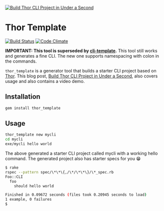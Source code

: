 [![Build Thor CLI Project in Under a Second](https://img.youtube.com/vi/GcVhdoneZYk/0.jpg)](https://www.youtube.com/watch?v=GcVhdoneZYk)

# Thor Template

[![Build Status](https://travis-ci.org/tongueroo/thor_template.svg?branch=generator)](https://travis-ci.org/tongueroo/thor_template)
[![Code Climate](https://codeclimate.com/github/tongueroo/thor_template.png)](https://codeclimate.com/github/tongueroo/thor_template)

**IMPORTANT: This tool is superseded by [cli-template](https://github.com/tongueroo/cli-template).**  This tool still works and generates a fine CLI. The new one supports namespacing with colon in the commands.

`thor_template` is a generator tool that builds a starter CLI project based on [Thor](). This blog post, [Build Thor CLI Project in Under a Second](https://blog.boltops.com/2017/09/14/build-thor-cli-project-in-under-a-second), also covers usage and also contains a video demo.

## Installation

```sh
gem install thor_template
```

## Usage

```sh
thor_template new mycli
cd mycli
exe/mycli hello world
```

The above generated a starter CLI project called mycli with a working hello command.  The generated project also has starter specs for you 😁

```sh
$ rake
rspec --pattern spec/\*\*\{,/\*/\*\*\}/\*_spec.rb
Foo::CLI
  foo
    should hello world

Finished in 0.09672 seconds (files took 0.20945 seconds to load)
1 example, 0 failures
$
```
